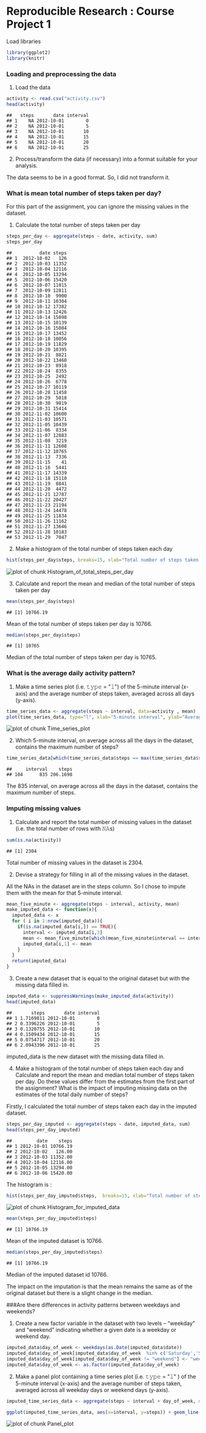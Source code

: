 Reproducible Research : Course Project 1
=========================================

Load libraries

```r
library(ggplot2)
library(knitr)
```

### Loading and preprocessing the data
1. Load the data

```r
activity <- read.csv("activity.csv")
head(activity)
```

```
##   steps       date interval
## 1    NA 2012-10-01        0
## 2    NA 2012-10-01        5
## 3    NA 2012-10-01       10
## 4    NA 2012-10-01       15
## 5    NA 2012-10-01       20
## 6    NA 2012-10-01       25
```

2. Process/transform the data (if necessary) into a format suitable for your analysis.

The data seems to be in a good format. So, I did not transform it.

### What is mean total number of steps taken per day?
For this part of the assignment, you can ignore the missing values in the dataset.

1. Calculate the total number of steps taken per day

```r
steps_per_day <- aggregate(steps ~ date, activity, sum)
steps_per_day
```

```
##          date steps
## 1  2012-10-02   126
## 2  2012-10-03 11352
## 3  2012-10-04 12116
## 4  2012-10-05 13294
## 5  2012-10-06 15420
## 6  2012-10-07 11015
## 7  2012-10-09 12811
## 8  2012-10-10  9900
## 9  2012-10-11 10304
## 10 2012-10-12 17382
## 11 2012-10-13 12426
## 12 2012-10-14 15098
## 13 2012-10-15 10139
## 14 2012-10-16 15084
## 15 2012-10-17 13452
## 16 2012-10-18 10056
## 17 2012-10-19 11829
## 18 2012-10-20 10395
## 19 2012-10-21  8821
## 20 2012-10-22 13460
## 21 2012-10-23  8918
## 22 2012-10-24  8355
## 23 2012-10-25  2492
## 24 2012-10-26  6778
## 25 2012-10-27 10119
## 26 2012-10-28 11458
## 27 2012-10-29  5018
## 28 2012-10-30  9819
## 29 2012-10-31 15414
## 30 2012-11-02 10600
## 31 2012-11-03 10571
## 32 2012-11-05 10439
## 33 2012-11-06  8334
## 34 2012-11-07 12883
## 35 2012-11-08  3219
## 36 2012-11-11 12608
## 37 2012-11-12 10765
## 38 2012-11-13  7336
## 39 2012-11-15    41
## 40 2012-11-16  5441
## 41 2012-11-17 14339
## 42 2012-11-18 15110
## 43 2012-11-19  8841
## 44 2012-11-20  4472
## 45 2012-11-21 12787
## 46 2012-11-22 20427
## 47 2012-11-23 21194
## 48 2012-11-24 14478
## 49 2012-11-25 11834
## 50 2012-11-26 11162
## 51 2012-11-27 13646
## 52 2012-11-28 10183
## 53 2012-11-29  7047
```

2. Make a histogram of the total number of steps taken each day

```r
hist(steps_per_day$steps, breaks=15, xlab="Total number of steps taken in a day", main="Histogram of total number of steps taken per day", cex.lab=0.7, font.lab=2)
```

![plot of chunk Histogram_of_total_steps_per_day](figure/Histogram_of_total_steps_per_day-1.png)

3. Calculate and report the mean and median of the total number of steps taken per day

```r
mean(steps_per_day$steps)
```

```
## [1] 10766.19
```
Mean of the total number of steps taken per day is 10766.



```r
median(steps_per_day$steps)
```

```
## [1] 10765
```
Median of the total number of steps taken per day is 10765.


### What is the average daily activity pattern?

1. Make a time series plot (i.e. 𝚝𝚢𝚙𝚎 = "𝚕") of the 5-minute interval (x-axis) and the average number of steps taken, averaged across all days (y-axis).

```r
time_series_data <- aggregate(steps ~ interval, data=activity , mean)
plot(time_series_data, type="l", xlab="5-minute interval", ylab="Average number of steps", main ="Average number of steps over all days \nacross 5-minute intervals", font.lab=2, cex.lab=0.7)
```

![plot of chunk Time_series_plot](figure/Time_series_plot-1.png)

2. Which 5-minute interval, on average across all the days in the dataset, contains the maximum number of steps?

```r
time_series_data[which(time_series_data$steps == max(time_series_data$steps) ),]
```

```
##     interval    steps
## 104      835 206.1698
```
The 835 interval, on average across all the days in the dataset, contains the maximum number of steps.

### Imputing missing values

1. Calculate and report the total number of missing values in the dataset (i.e. the total number of rows with 𝙽𝙰s)

```r
sum(is.na(activity))
```

```
## [1] 2304
```
Total number of missing values in the dataset is 2304.

2. Devise a strategy for filling in all of the missing values in the dataset.

All the NAs in the dataset are in the steps column. So I chose to impute them with the mean for that 5-minute interval.

```r
mean_five_minute <- aggregate(steps ~ interval, activity, mean)
make_imputed_data <- function(x){
  imputed_data <- x
  for ( i in 1:nrow(imputed_data)){
    if(is.na(imputed_data[i,]) == TRUE){
      interval <- imputed_data[i,3]
      mean <- mean_five_minute[which(mean_five_minute$interval == interval),2]
      imputed_data[i,1] <- mean
    }
  }
  return(imputed_data)
}
```


3. Create a new dataset that is equal to the original dataset but with the missing data filled in.

```r
imputed_data <- suppressWarnings(make_imputed_data(activity))
head(imputed_data)
```

```
##       steps       date interval
## 1 1.7169811 2012-10-01        0
## 2 0.3396226 2012-10-01        5
## 3 0.1320755 2012-10-01       10
## 4 0.1509434 2012-10-01       15
## 5 0.0754717 2012-10-01       20
## 6 2.0943396 2012-10-01       25
```
imputed_data is the new dataset with the missing data filled in.

4. Make a histogram of the total number of steps taken each day and Calculate and report the mean and median total number of steps taken per day. Do these values differ from the estimates from the first part of the assignment? What is the impact of imputing missing data on the estimates of the total daily number of steps?

Firstly, I calculated the total number of steps taken each day in the imputed dataset.

```r
steps_per_day_imputed <- aggregate(steps ~ date, imputed_data, sum)
head(steps_per_day_imputed)
```

```
##         date    steps
## 1 2012-10-01 10766.19
## 2 2012-10-02   126.00
## 3 2012-10-03 11352.00
## 4 2012-10-04 12116.00
## 5 2012-10-05 13294.00
## 6 2012-10-06 15420.00
```

The histogram is :

```r
hist(steps_per_day_imputed$steps,  breaks=15, xlab="Total number of steps taken in a day", main="Histogram of total number of steps taken per day \nin the imputed data",  cex.lab=0.7, font.lab=2)
```

![plot of chunk Histogram_for_imputed_data](figure/Histogram_for_imputed_data-1.png)


```r
mean(steps_per_day_imputed$steps)
```

```
## [1] 10766.19
```
Mean of the imputed dataset is 10766.


```r
median(steps_per_day_imputed$steps)
```

```
## [1] 10766.19
```
Median of the imputed dataset id 10766.

The impact on the imputation is that the mean remains the same as of the original dataset but there is a slight change in the median.

###Are there differences in activity patterns between weekdays and weekends?

1. Create a new factor variable in the dataset with two levels – “weekday” and “weekend” indicating whether a given date is a weekday or weekend day.

```r
imputed_data$day_of_week <- weekdays(as.Date(imputed_data$date))
imputed_data$day_of_week[imputed_data$day_of_week  %in% c('Saturday','Sunday') ] <- "weekend"
imputed_data$day_of_week[imputed_data$day_of_week != "weekend"] <- "weekday"
imputed_data$day_of_week <- as.factor(imputed_data$day_of_week)
```

2. Make a panel plot containing a time series plot (i.e. 𝚝𝚢𝚙𝚎 = "𝚕" ) of the 5-minute interval (x-axis) and the average number of steps taken, averaged across all weekday days or weekend days (y-axis).

```r
imputed_time_series_data <- aggregate(steps ~ interval + day_of_week, data=imputed_data , mean)

ggplot(imputed_time_series_data, aes(x=interval, y=steps)) + geom_line() + facet_wrap(~day_of_week, ncol=1) + labs(x="5-minute interval", y="Average number of steps", title="Average number of steps over all days \nacross 5-minute intervals") + theme(axis.title=element_text(face="bold",size="11"), plot.title = element_text(size=13, face="bold", hjust = 0.5)) 
```

![plot of chunk Panel_plot](figure/Panel_plot-1.png)
